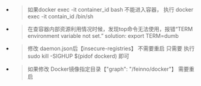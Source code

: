 - > 如果docker exec -it container_id bash 不能进入容器， 执行 docker exec -it contain_id /bin/sh

- > 在查容器内部资源利用情况时候，发现top命令无法使用，报错“TERM environment variable not set.”  solution: export TERM=dumb

- > 修改 daemon.json后【insecure-registries】 不需要重启 只需要 执行 sudo kill -SIGHUP $(pidof dockerd) 即可
- > 如果修改 Docker镜像指定目录【"graph": "/feinno/docker"】 需要重启   